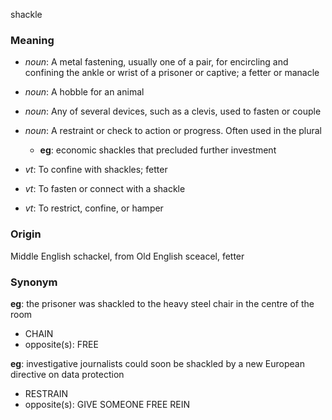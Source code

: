 shackle
### Meaning
+ _noun_: A metal fastening, usually one of a pair, for encircling and confining the ankle or wrist of a prisoner or captive; a fetter or manacle
+ _noun_: A hobble for an animal
+ _noun_: Any of several devices, such as a clevis, used to fasten or couple
+ _noun_: A restraint or check to action or progress. Often used in the plural
    + __eg__: economic shackles that precluded further investment

+ _vt_: To confine with shackles; fetter
+ _vt_: To fasten or connect with a shackle
+ _vt_: To restrict, confine, or hamper

### Origin

Middle English schackel, from Old English sceacel, fetter

### Synonym

__eg__: the prisoner was shackled to the heavy steel chair in the centre of the room

+ CHAIN
+ opposite(s): FREE

__eg__: investigative journalists could soon be shackled by a new European directive on data protection

+ RESTRAIN
+ opposite(s): GIVE SOMEONE FREE REIN


